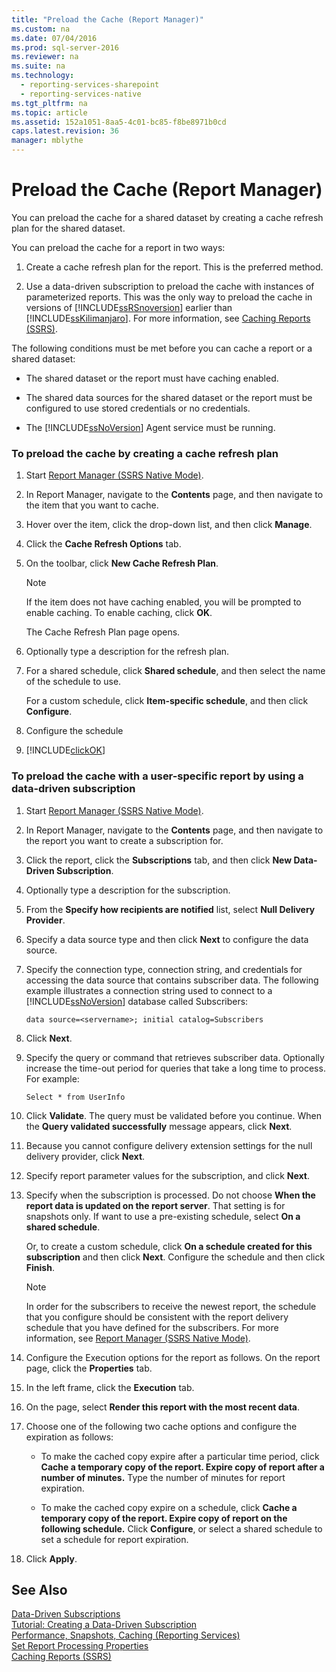 ```yaml
---
title: "Preload the Cache (Report Manager)"
ms.custom: na
ms.date: 07/04/2016
ms.prod: sql-server-2016
ms.reviewer: na
ms.suite: na
ms.technology: 
  - reporting-services-sharepoint
  - reporting-services-native
ms.tgt_pltfrm: na
ms.topic: article
ms.assetid: 152a1051-8aa5-4c01-bc85-f8be8971b0cd
caps.latest.revision: 36
manager: mblythe
---
```

# Preload the Cache (Report Manager)
You can preload the cache for a shared dataset by creating a cache refresh plan for the shared dataset.  
  
 You can preload the cache for a report in two ways:  
  
1.  Create a cache refresh plan for the report. This is the preferred method.  
  
2.  Use a data-driven subscription to preload the cache with instances of parameterized reports. This was the only way to preload the cache in versions of [!INCLUDE[ssRSnoversion](../../Topics/TopicNameContainA/includes/ssRSnoversion_md.md)] earlier than [!INCLUDE[ssKilimanjaro](../../Topics/TopicNameContainA/includes/ssKilimanjaro_md.md)]. For more information, see [Caching Reports (SSRS)](../../Topics/TopicNameNotContainA/Caching-Reports--SSRS-.md).  
  
 The following conditions must be met before you can cache a report or a shared dataset:  
  
-   The shared dataset or the report must have caching enabled.  
  
-   The shared data sources for the shared dataset or the report must be configured to use stored credentials or no credentials.  
  
-   The [!INCLUDE[ssNoVersion](../../Topics/TopicNameContainA/includes/ssNoVersion_md.md)] Agent service must be running.  
  
### To preload the cache by creating a cache refresh plan  
  
1.  Start [Report Manager  (SSRS Native Mode)](../../Topics/TopicNameNotContainA/Report-Manager---SSRS-Native-Mode-.md).  
  
2.  In Report Manager, navigate to the **Contents** page, and then navigate to the item that you want to cache.  
  
3.  Hover over the item, click the drop-down list, and then click **Manage**.  
  
4.  Click the **Cache Refresh Options** tab.  
  
5.  On the toolbar, click **New Cache Refresh Plan**.  
  
    > [!NOTE]  
    >  If the item does not have caching enabled, you will be prompted to enable caching. To enable caching, click **OK**.  
  
     The Cache Refresh Plan page opens.  
  
6.  Optionally type a description for the refresh plan.  
  
7.  For a shared schedule, click **Shared schedule**, and then select the name of the schedule to use.  
  
     For a custom schedule, click **Item-specific schedule**, and then click **Configure**.  
  
8.  Configure the schedule  
  
9. [!INCLUDE[clickOK](../../Topics/TopicNameContainA/includes/clickOK_md.md)]  
  
### To preload the cache with a user-specific report by using a data-driven subscription  
  
1.  Start [Report Manager  (SSRS Native Mode)](../../Topics/TopicNameNotContainA/Report-Manager---SSRS-Native-Mode-.md).  
  
2.  In Report Manager, navigate to the **Contents** page, and then navigate to the report you want to create a subscription for.  
  
3.  Click the report, click the **Subscriptions** tab, and then click **New Data-Driven Subscription**.  
  
4.  Optionally type a description for the subscription.  
  
5.  From the **Specify how recipients are notified** list, select **Null Delivery Provider**.  
  
6.  Specify a data source type and then click **Next** to configure the data source.  
  
7.  Specify the connection type, connection string, and credentials for accessing the data source that contains subscriber data. The following example illustrates a connection string used to connect to a [!INCLUDE[ssNoVersion](../../Topics/TopicNameContainA/includes/ssNoVersion_md.md)] database called Subscribers:  
  
    ```  
    data source=<servername>; initial catalog=Subscribers  
    ```  
  
8.  Click **Next**.  
  
9. Specify the query or command that retrieves subscriber data. Optionally increase the time-out period for queries that take a long time to process. For example:  
  
    ```  
    Select * from UserInfo  
    ```  
  
10. Click **Validate**. The query must be validated before you continue. When the **Query validated successfully** message appears, click **Next**.  
  
11. Because you cannot configure delivery extension settings for the null delivery provider, click **Next**.  
  
12. Specify report parameter values for the subscription, and click **Next**.  
  
13. Specify when the subscription is processed. Do not choose **When the report data is updated on the report server**. That setting is for snapshots only. If want to use a pre-existing schedule, select **On a shared schedule**.  
  
     Or, to create a custom schedule, click **On a schedule created for this subscription** and then click **Next**. Configure the schedule and then click **Finish**.  
  
    > [!NOTE]  
    >  In order for the subscribers to receive the newest report, the schedule that you configure should be consistent with the report delivery schedule that you have defined for the subscribers. For more information, see [Report Manager  (SSRS Native Mode)](../../Topics/TopicNameNotContainA/Report-Manager---SSRS-Native-Mode-.md).  
  
14. Configure the Execution options for the report as follows. On the report page, click the **Properties** tab.  
  
15. In the left frame, click the **Execution** tab.  
  
16. On the page, select **Render this report with the most recent data**.  
  
17. Choose one of the following two cache options and configure the expiration as follows:  
  
    -   To make the cached copy expire after a particular time period, click **Cache a temporary copy of the report. Expire copy of report after a number of minutes.** Type the number of minutes for report expiration.  
  
    -   To make the cached copy expire on a schedule, click **Cache a temporary copy of the report. Expire copy of report on the following schedule.** Click **Configure**, or select a shared schedule to set a schedule for report expiration.  
  
18. Click **Apply**.  
  
## See Also  
 [Data-Driven Subscriptions](../../Topics/TopicNameNotContainA/Data-Driven-Subscriptions.md)   
 [Tutorial: Creating a Data-Driven Subscription](assetId:///79ab0572-43e9-4dc4-9b5a-cd8b627b8274)   
 [Performance, Snapshots, Caching (Reporting Services)](../../Topics/TopicNameNotContainA/Performance--Snapshots--Caching--Reporting-Services-.md)   
 [Set Report Processing Properties](../../Topics/TopicNameNotContainA/Set-Report-Processing-Properties.md)   
 [Caching Reports (SSRS)](../../Topics/TopicNameNotContainA/Caching-Reports--SSRS-.md)